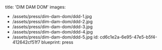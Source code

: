 title: 'DIM DAM DOM'
images:
  - /assets/press/dim-dam-dom/ddd-1.jpg
  - /assets/press/dim-dam-dom/ddd-2.jpg
  - /assets/press/dim-dam-dom/ddd-3.jpg
  - /assets/press/dim-dam-dom/ddd-4.jpg
  - /assets/press/dim-dam-dom/ddd-5.jpg
id: cd6c1e2a-6e95-47e5-b5f4-412642cf51f7
blueprint: press
